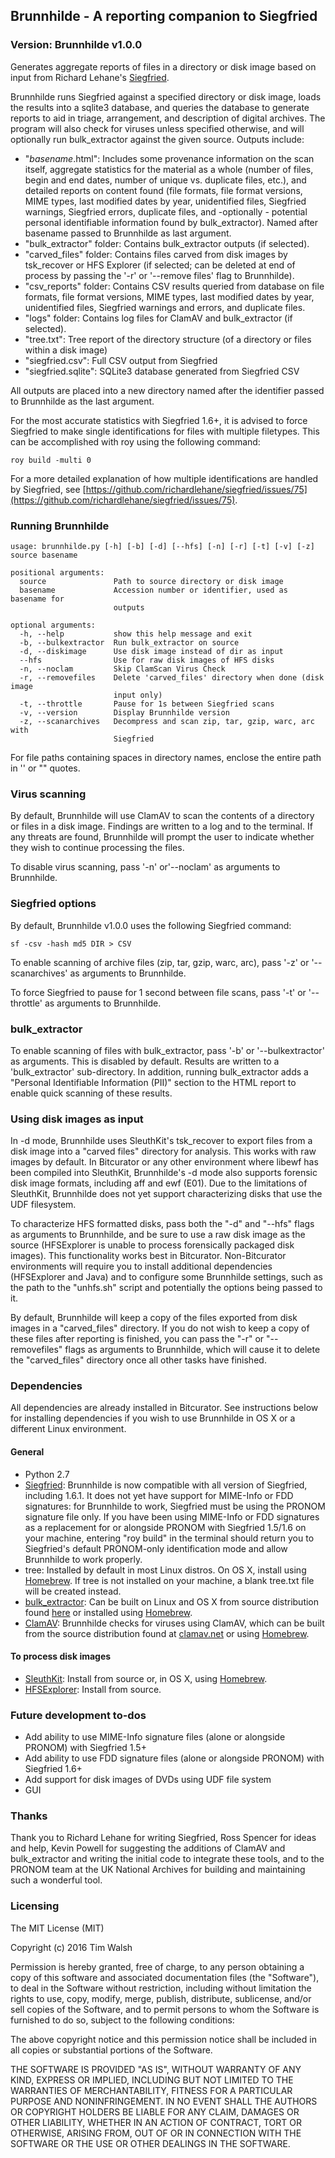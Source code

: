 ## Brunnhilde - A reporting companion to Siegfried  

### Version: Brunnhilde v1.0.0  

Generates aggregate reports of files in a directory or disk image based on input from Richard Lehane's [Siegfried](http://www.itforarchivists.com/siegfried).  

Brunnhilde runs Siegfried against a specified directory or disk image, loads the results into a sqlite3 database, and queries the database to generate reports to aid in triage, arrangement, and description of digital archives. The program will also check for viruses unless specified otherwise, and will optionally run bulk_extractor against the given source. Outputs include:  

* "*basename*.html": Includes some provenance information on the scan itself, aggregate statistics for the material as a whole (number of files, begin and end dates, number of unique vs. duplicate files, etc.), and detailed reports on content found (file formats, file format versions, MIME types, last modified dates by year, unidentified files, Siegfried warnings, Siegfried errors, duplicate files, and -optionally - potential personal identifiable information found by bulk_extractor). Named after basename passed to Brunnhilde as last argument.  
* "bulk_extractor" folder: Contains bulk_extractor outputs (if selected).  
* "carved_files" folder: Contains files carved from disk images by tsk_recover or HFS Explorer (if selected; can be deleted at end of process by passing the '-r' or '--remove files' flag to Brunnhilde).  
* "csv_reports" folder: Contains CSV results queried from database on file formats, file format versions, MIME types, last modified dates by year, unidentified files, Siegfried warnings and errors, and duplicate files.  
* "logs" folder: Contains log files for ClamAV and bulk_extractor (if selected).  
* "tree.txt": Tree report of the directory structure (of a directory or files within a disk image)
* "siegfried.csv": Full CSV output from Siegfried
* "siegfried.sqlite": SQLite3 database generated from Siegfried CSV

All outputs are placed into a new directory named after the identifier passed to Brunnhilde as the last argument.  

For the most accurate statistics with Siegfried 1.6+, it is advised to force Siegfried to make single identifications for files with multiple filetypes. This can be accomplished with roy using the following command:  

```
roy build -multi 0  
```  

For a more detailed explanation of how multiple identifications are handled by Siegfried, see [https://github.com/richardlehane/siegfried/issues/75](https://github.com/richardlehane/siegfried/issues/75).  

### Running Brunnhilde  

```  
usage: brunnhilde.py [-h] [-b] [-d] [--hfs] [-n] [-r] [-t] [-v] [-z] source basename  

positional arguments:  
  source               Path to source directory or disk image  
  basename             Accession number or identifier, used as basename for
                       outputs  
  
optional arguments:  
  -h, --help           show this help message and exit  
  -b, --bulkextractor  Run bulk_extractor on source  
  -d, --diskimage      Use disk image instead of dir as input  
  --hfs                Use for raw disk images of HFS disks  
  -n, --noclam         Skip ClamScan Virus Check  
  -r, --removefiles    Delete 'carved_files' directory when done (disk image
                       input only)  
  -t, --throttle       Pause for 1s between Siegfried scans  
  -v, --version        Display Brunnhilde version  
  -z, --scanarchives   Decompress and scan zip, tar, gzip, warc, arc with
                       Siegfried  
```  
  
For file paths containing spaces in directory names, enclose the entire path in '' or "" quotes.  

### Virus scanning  

By default, Brunnhilde will use ClamAV to scan the contents of a directory or files in a disk image. Findings are written to a log and to the terminal. If any threats are found, Brunnhilde will prompt the user to indicate whether they wish to continue processing the files.  

To disable virus scanning, pass '-n' or'--noclam' as arguments to Brunnhilde.  

### Siegfried options  

By default, Brunnhilde v1.0.0 uses the following Siegfried command:  

```  
sf -csv -hash md5 DIR > CSV  
```  

To enable scanning of archive files (zip, tar, gzip, warc, arc), pass '-z' or '--scanarchives' as arguments to Brunnhilde.  

To force Siegfried to pause for 1 second between file scans, pass '-t' or '--throttle' as arguments to Brunnhilde.  

### bulk_extractor  

To enable scanning of files with bulk_extractor, pass '-b' or '--bulkextractor' as arguments. This is disabled by default. Results are written to a 'bulk_extractor' sub-directory. In addition, running bulk_extractor adds a "Personal Identifiable Information (PII)" section to the HTML report to enable quick scanning of these results.  

### Using disk images as input  

In -d mode, Brunnhilde uses SleuthKit's tsk_recover to export files from a disk image into a "carved files" directory for analysis. This works with raw images by default. In Bitcurator or any other environment where libewf has been compiled into SleuthKit, Brunnhilde's -d mode also supports forensic disk image formats, including aff and ewf (E01). Due to the limitations of SleuthKit, Brunnhilde does not yet support characterizing disks that use the UDF filesystem.  

To characterize HFS formatted disks, pass both the "-d" and "--hfs" flags as arguments to Brunnhilde, and be sure to use a raw disk image as the source (HFSExplorer is unable to process forensically packaged disk images). This functionality works best in Bitcurator. Non-Bitcurator environments will require you to install additional dependencies (HFSExplorer and Java) and to configure some Brunnhilde settings, such as the path to the "unhfs.sh" script and potentially the options being passed to it.  

By default, Brunnhilde will keep a copy of the files exported from disk images in a "carved_files" directory. If you do not wish to keep a copy of these files after reporting is finished, you can pass the "-r" or "--removefiles" flags as arguments to Brunnhilde, which will cause it to delete the "carved_files" directory once all other tasks have finished.    

### Dependencies  

All dependencies are already installed in Bitcurator. See instructions below for installing dependencies if you wish to use Brunnhilde in OS X or a different Linux environment.  

#### General  
* Python 2.7
* [Siegfried](http://www.itforarchivists.com/siegfried): Brunnhilde is now compatible with all version of Siegfried, including 1.6.1. It does not yet have support for MIME-Info or FDD signatures: for Brunnhilde to work, Siegfried must be using the PRONOM signature file only. If you have been using MIME-Info or FDD signatures as a replacement for or alongside PRONOM with Siegfried 1.5/1.6 on your machine, entering "roy build" in the terminal should return you to Siegfried's default PRONOM-only identification mode and allow Brunnhilde to work properly.  
* tree: Installed by default in most Linux distros. On OS X, install using [Homebrew](http://brewformulas.org/tree). If tree is not installed on your machine, a blank tree.txt file will be created instead.  
* [bulk_extractor](https://github.com/simsong/bulk_extractor): Can be built on Linux and OS X from source distribution found [here](https://github.com/simsong/bulk_extractor) or installed using [Homebrew](http://brewformulas.org/BulkExtractor).  
* [ClamAV](https://www.clamav.net): Brunnhilde checks for viruses using ClamAV, which can be built from the source distribution found at [clamav.net](http://clamav.net) or using [Homebrew](http://brewformulas.org/Clamav).   

#### To process disk images  
* [SleuthKit](http://www.sleuthkit.org/): Install from source or, in OS X, using [Homebrew](http://brewformulas.org/sleuthkit).
* [HFSExplorer](http://www.catacombae.org/hfsexplorer/): Install from source.  

### Future development to-dos

* Add ability to use MIME-Info signature files (alone or alongside PRONOM) with Siegfried 1.5+  
* Add ability to use FDD signature files (alone or alongside PRONOM) with Siegfried 1.6+  
* Add support for disk images of DVDs using UDF file system    
* GUI  

### Thanks

Thank you to Richard Lehane for writing Siegfried, Ross Spencer for ideas and help, Kevin Powell for suggesting the additions of ClamAV and bulk_extractor and writing the initial code to integrate these tools, and to the PRONOM team at the UK National Archives for building and maintaining such a wonderful tool.  

### Licensing  

The MIT License (MIT)  

Copyright (c) 2016 Tim Walsh  

Permission is hereby granted, free of charge, to any person obtaining a copy of this software and associated documentation files (the "Software"), to deal in the Software without restriction, including without limitation the rights to use, copy, modify, merge, publish, distribute, sublicense, and/or sell copies of the Software, and to permit persons to whom the Software is furnished to do so, subject to the following conditions:  

The above copyright notice and this permission notice shall be included in all copies or substantial portions of the Software.  

THE SOFTWARE IS PROVIDED "AS IS", WITHOUT WARRANTY OF ANY KIND, EXPRESS OR IMPLIED, INCLUDING BUT NOT LIMITED TO THE WARRANTIES OF MERCHANTABILITY, FITNESS FOR A PARTICULAR PURPOSE AND NONINFRINGEMENT. IN NO EVENT SHALL THE AUTHORS OR COPYRIGHT HOLDERS BE LIABLE FOR ANY CLAIM, DAMAGES OR OTHER LIABILITY, WHETHER IN AN ACTION OF CONTRACT, TORT OR OTHERWISE, ARISING FROM, OUT OF OR IN CONNECTION WITH THE SOFTWARE OR THE USE OR OTHER DEALINGS IN THE SOFTWARE.  

